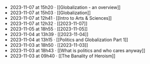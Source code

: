 - 2023-11-07 at 15h20 · [[Globalization - an overview]]
- 2023-11-07 at 15h03 · [[Globalization]]
- 2023-11-07 at 12h41 · [[Intro to Arts & Sciences]]
- 2023-11-07 at 12h32 · [[2023-11-07]]
- 2023-11-05 at 18h55 · [[2023-11-05]]
- 2023-11-04 at 13h39 · [[2023-11-04]]
- 2023-11-04 at 13h15 · [[Politics and Globalization Part 1]]
- 2023-11-03 at 18h50 · [[2023-11-03]]
- 2023-11-03 at 18h43 · [[What is politics and who cares anyway]]
- 2023-11-03 at 09h40 · [[The Banality of Heroism]]
